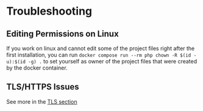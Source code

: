 # Troubleshooting

## Editing Permissions on Linux

If you work on linux and cannot edit some of the project files right after the first installation, you can run
`docker compose run --rm php chown -R $(id -u):$(id -g) .` to set yourself as owner of the project files that were
created by the docker container.

## TLS/HTTPS Issues

See more in the [TLS section](tls.md)
